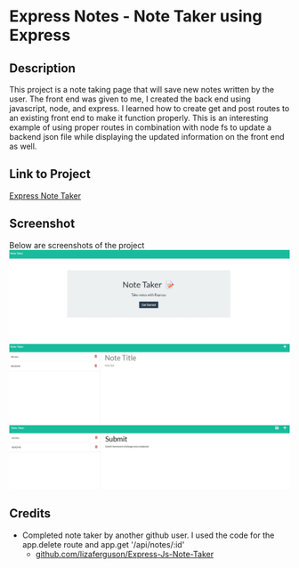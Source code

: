 # Express Notes - Note Taker using Express
 

## Description
 
This project is a note taking page that will save new notes written by the user. The front end was given to me, I created the back end using javascript, node, and express. I learned how to create get and post routes to an existing front end to make it function properly. This is an interesting example of using proper routes in combination with node fs to update a backend json file while displaying the updated information on the front end as well.
 
 
## Link to Project
 
[Express Note Taker](https://pure-mountain-77199.herokuapp.com/notes)
 
 
## Screenshot
 
Below are screenshots of the project
![screenshotIndex](./Images/ScreenshotIndex.jpg)
![screenshotNotes](./Images/ScreenshotNotes.jpg)
![screenshotSaveNote](./Images/ScreenshotSaveNote.jpg)

 
## Credits
 
- Completed note taker by another github user. I used the code for the app.delete route and app.get '/api/notes/:id' <br>
    - [github.com/lizaferguson/Express-Js-Note-Taker](https://github.com/lizaferguson/Express-Js-Note-Taker/blob/main/server.js)
